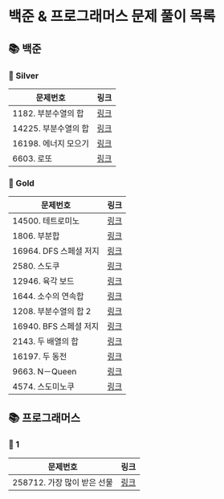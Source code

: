 # 
# 백준 & 프로그래머스 문제 풀이 목록
## 📚 백준
### 🚀 Silver
| 문제번호 | 링크 |
| ----- | ----- |
|1182. 부분수열의 합|[링크](%EB%B0%B1%EC%A4%80%2FSilver%2F1182.%E2%80%85%EB%B6%80%EB%B6%84%EC%88%98%EC%97%B4%EC%9D%98%E2%80%85%ED%95%A9%2FREADME.md)|
|14225. 부분수열의 합|[링크](%EB%B0%B1%EC%A4%80%2FSilver%2F14225.%E2%80%85%EB%B6%80%EB%B6%84%EC%88%98%EC%97%B4%EC%9D%98%E2%80%85%ED%95%A9%2FREADME.md)|
|16198. 에너지 모으기|[링크](%EB%B0%B1%EC%A4%80%2FSilver%2F16198.%E2%80%85%EC%97%90%EB%84%88%EC%A7%80%E2%80%85%EB%AA%A8%EC%9C%BC%EA%B8%B0%2F%EC%97%90%EB%84%88%EC%A7%80%E2%80%85%EB%AA%A8%EC%9C%BC%EA%B8%B0.java)|
|6603. 로또|[링크](%EB%B0%B1%EC%A4%80%2FSilver%2F6603.%E2%80%85%EB%A1%9C%EB%98%90%2FREADME.md)|
### 🚀 Gold
| 문제번호 | 링크 |
| ----- | ----- |
|14500. 테트로미노|[링크](%EB%B0%B1%EC%A4%80%2FGold%2F14500.%E2%80%85%ED%85%8C%ED%8A%B8%EB%A1%9C%EB%AF%B8%EB%85%B8%2F%ED%85%8C%ED%8A%B8%EB%A1%9C%EB%AF%B8%EB%85%B8.java)|
|1806. 부분합|[링크](%EB%B0%B1%EC%A4%80%2FGold%2F1806.%E2%80%85%EB%B6%80%EB%B6%84%ED%95%A9%2F%EB%B6%80%EB%B6%84%ED%95%A9.java)|
|16964. DFS 스페셜 저지|[링크](%EB%B0%B1%EC%A4%80%2FGold%2F16964.%E2%80%85DFS%E2%80%85%EC%8A%A4%ED%8E%98%EC%85%9C%E2%80%85%EC%A0%80%EC%A7%80%2FREADME.md)|
|2580. 스도쿠|[링크](%EB%B0%B1%EC%A4%80%2FGold%2F2580.%E2%80%85%EC%8A%A4%EB%8F%84%EC%BF%A0%2F%EC%8A%A4%EB%8F%84%EC%BF%A0.java)|
|12946. 육각 보드|[링크](%EB%B0%B1%EC%A4%80%2FGold%2F12946.%E2%80%85%EC%9C%A1%EA%B0%81%E2%80%85%EB%B3%B4%EB%93%9C%2FREADME.md)|
|1644. 소수의 연속합|[링크](%EB%B0%B1%EC%A4%80%2FGold%2F1644.%E2%80%85%EC%86%8C%EC%88%98%EC%9D%98%E2%80%85%EC%97%B0%EC%86%8D%ED%95%A9%2F%EC%86%8C%EC%88%98%EC%9D%98%E2%80%85%EC%97%B0%EC%86%8D%ED%95%A9.java)|
|1208. 부분수열의 합 2|[링크](%EB%B0%B1%EC%A4%80%2FGold%2F1208.%E2%80%85%EB%B6%80%EB%B6%84%EC%88%98%EC%97%B4%EC%9D%98%E2%80%85%ED%95%A9%E2%80%852%2F%EB%B6%80%EB%B6%84%EC%88%98%EC%97%B4%EC%9D%98%E2%80%85%ED%95%A9%E2%80%852.java)|
|16940. BFS 스페셜 저지|[링크](%EB%B0%B1%EC%A4%80%2FGold%2F16940.%E2%80%85BFS%E2%80%85%EC%8A%A4%ED%8E%98%EC%85%9C%E2%80%85%EC%A0%80%EC%A7%80%2FBFS%E2%80%85%EC%8A%A4%ED%8E%98%EC%85%9C%E2%80%85%EC%A0%80%EC%A7%80.java)|
|2143. 두 배열의 합|[링크](%EB%B0%B1%EC%A4%80%2FGold%2F2143.%E2%80%85%EB%91%90%E2%80%85%EB%B0%B0%EC%97%B4%EC%9D%98%E2%80%85%ED%95%A9%2F%EB%91%90%E2%80%85%EB%B0%B0%EC%97%B4%EC%9D%98%E2%80%85%ED%95%A9.java)|
|16197. 두 동전|[링크](%EB%B0%B1%EC%A4%80%2FGold%2F16197.%E2%80%85%EB%91%90%E2%80%85%EB%8F%99%EC%A0%84%2FREADME.md)|
|9663. N－Queen|[링크](%EB%B0%B1%EC%A4%80%2FGold%2F9663.%E2%80%85N%EF%BC%8DQueen%2FREADME.md)|
|4574. 스도미노쿠|[링크](%EB%B0%B1%EC%A4%80%2FGold%2F4574.%E2%80%85%EC%8A%A4%EB%8F%84%EB%AF%B8%EB%85%B8%EC%BF%A0%2F%EC%8A%A4%EB%8F%84%EB%AF%B8%EB%85%B8%EC%BF%A0.java)|
## 📚 프로그래머스
### 🚀 1
| 문제번호 | 링크 |
| ----- | ----- |
|258712. 가장 많이 받은 선물|[링크](%ED%94%84%EB%A1%9C%EA%B7%B8%EB%9E%98%EB%A8%B8%EC%8A%A4%2F1%2F258712.%E2%80%85%EA%B0%80%EC%9E%A5%E2%80%85%EB%A7%8E%EC%9D%B4%E2%80%85%EB%B0%9B%EC%9D%80%E2%80%85%EC%84%A0%EB%AC%BC%2F%EA%B0%80%EC%9E%A5%E2%80%85%EB%A7%8E%EC%9D%B4%E2%80%85%EB%B0%9B%EC%9D%80%E2%80%85%EC%84%A0%EB%AC%BC.java)|

